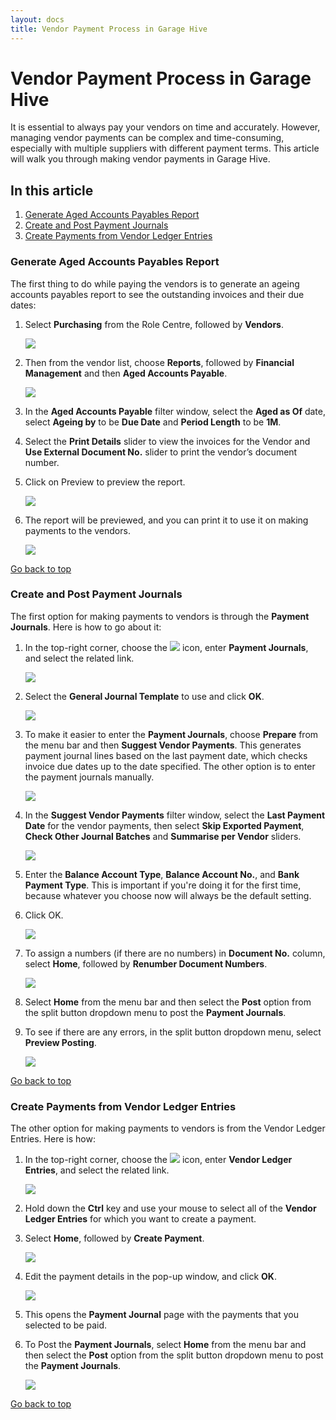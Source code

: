```yaml
---
layout: docs
title: Vendor Payment Process in Garage Hive
---
```


<a name="top"></a>

# Vendor Payment Process in Garage Hive
It is essential to always pay your vendors on time and accurately. However, managing vendor payments can be complex and time-consuming, especially with multiple suppliers with different payment terms. This article will walk you through making vendor payments in Garage Hive.

## In this article
1. [Generate Aged Accounts Payables Report](#generate-aged-accounts-payables-report)
2. [Create and Post Payment Journals](#create-and-post-payment-journals)
3. [Create Payments from Vendor Ledger Entries](#create-payments-from-vendor-ledger-entries)

### Generate Aged Accounts Payables Report
The first thing to do while paying the vendors is to generate an ageing accounts payables report to see the outstanding invoices and their due dates:
1. Select **Purchasing** from the Role Centre, followed by **Vendors**. 

   ![](media/garagehive-vendor-payments-aged-report4.png)

2. Then from the vendor list, choose **Reports**, followed by **Financial Management** and then **Aged Accounts Payable**.

   ![](media/garagehive-vendor-payments-aged-report1.png)

3. In the **Aged Accounts Payable** filter window, select the **Aged as Of** date, select **Ageing by** to be **Due Date** and **Period Length** to be **1M**.
4. Select the **Print Details** slider to view the invoices for the Vendor and **Use External Document No.** slider to print the vendor’s document number.
5. Click on Preview to preview the report.

   ![](media/garagehive-vendor-payments-aged-report2.png)

6. The report will be previewed, and you can print it to use it on making payments to the vendors.

   ![](media/garagehive-vendor-payments-aged-report3.png)


[Go back to top](#top)

### Create and Post Payment Journals
The first option for making payments to vendors is through the **Payment Journals**. Here is how to go about it:
1. In the top-right corner, choose the ![](media/search_icon.png) icon, enter **Payment Journals**, and select the related link.

   ![](media/garagehive-vendor-payments-payment-journal1.png)

2. Select the **General Journal Template** to use and click **OK**.

   ![](media/garagehive-vendor-payments-payment-journal2.png)

3. To make it easier to enter the **Payment Journals**, choose **Prepare** from the menu bar and then **Suggest Vendor Payments**. This generates payment journal lines based on the last payment date, which checks invoice due dates up to the date specified. The other option is to enter the payment journals manually.

   ![](media/garagehive-vendor-payments-payment-journal3.png)

4. In the **Suggest Vendor Payments** filter window, select the **Last Payment Date** for the vendor payments, then select **Skip Exported Payment**, **Check Other Journal Batches** and **Summarise per Vendor** sliders.

   ![](media/garagehive-vendor-payments-payment-journal4.png)

5. Enter the **Balance Account Type**, **Balance Account No.**, and **Bank Payment Type**. This is important if you're doing it for the first time, because whatever you choose now will always be the default setting.
6. Click OK.

   ![](media/garagehive-vendor-payments-payment-journal5.png)

7. To assign a numbers (if there are no numbers) in **Document No.** column, select **Home**, followed by **Renumber Document Numbers**.

   ![](media/garagehive-vendor-payments-payment-journal6.png)

8. Select **Home** from the menu bar and then select the **Post** option from the split button dropdown menu to post the **Payment Journals**. 
9. To see if there are any errors, in the split button dropdown menu, select **Preview Posting**.

   ![](media/garagehive-vendor-payments-payment-journal7.png)

[Go back to top](#top)

### Create Payments from Vendor Ledger Entries
The other option for making payments to vendors is from the Vendor Ledger Entries. Here is how:
1. In the top-right corner, choose the ![](media/search_icon.png) icon, enter **Vendor Ledger Entries**, and select the related link.

   ![](media/garagehive-vendor-payments-vendor-ledger-entries1.png)

2. Hold down the **Ctrl** key and use your mouse to select all of the **Vendor Ledger Entries** for which you want to create a payment.
3. Select **Home**, followed by **Create Payment**.

   ![](media/garagehive-vendor-payments-vendor-ledger-entries2.png)

4. Edit the payment details in the pop-up window, and click **OK**.

   ![](media/garagehive-vendor-payments-vendor-ledger-entries3.png)

5. This opens the **Payment Journal** page with the payments that you selected to be paid.
6. To Post the **Payment Journals**, select **Home** from the menu bar and then select the **Post** option from the split button dropdown menu to post the **Payment Journals**.

   ![](media/garagehive-vendor-payments-vendor-ledger-entries4.png)

[Go back to top](#top)